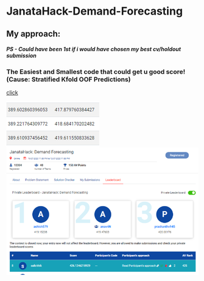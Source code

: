 # JanataHack-Demand-Forecasting

## My approach:
#####  PS - Could have been 1st if i would have chosen my best cv/holdout submission
### The Easiest and Smallest code that could get u good score!(Cause: Stratified Kfold OOF Predictions)
[click](https://github.com/saikrithik/JanataHack-Demand-Forecasting/blob/master/LGBM.ipynb)

<img src="2.png"
     alt="Markdown Monster icon"
     style="float: left; margin-right: 10px;" />
<img src="Damn.png"
     alt="Markdown Monster icon"
     style="float: left; margin-right: 10px;" />
